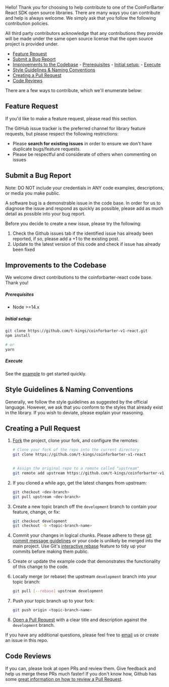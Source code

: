 Hello! Thank you for choosing to help contribute to one of the CoinForBarter React SDK open source libraries. There are many ways you can contribute and help is always welcome. We simply ask that you follow the following contribution policies.

All third party contributors acknowledge that any contributions they provide will be made under the same open source license that the open source project is provided under.

- [Feature Request](#feature-request)
- [Submit a Bug Report](#submit-a-bug-report)
- [Improvements to the Codebase](#improvements-to-the-codebase)
      - [Prerequisites](#prerequisites)
      - [Initial setup:](#initial-setup)
      - [Execute](#execute)
- [Style Guidelines & Naming Conventions](#style-guidelines--naming-conventions)
- [Creating a Pull Request](#creating-a-pull-request)
- [Code Reviews](#code-reviews)



There are a few ways to contribute, which we'll enumerate below:

## Feature Request

If you'd like to make a feature request, please read this section.

The GitHub issue tracker is the preferred channel for library feature requests, but please respect the following restrictions:

- Please **search for existing issues** in order to ensure we don't have duplicate bugs/feature requests.
- Please be respectful and considerate of others when commenting on issues

## Submit a Bug Report

Note: DO NOT include your credentials in ANY code examples, descriptions, or media you make public.

A software bug is a demonstrable issue in the code base. In order for us to diagnose the issue and respond as quickly as possible, please add as much detail as possible into your bug report.

Before you decide to create a new issue, please try the following:

1. Check the Github issues tab if the identified issue has already been reported, if so, please add a +1 to the existing post.
2. Update to the latest version of this code and check if issue has already been fixed


## Improvements to the Codebase

We welcome direct contributions to the coinforbarter-react code base. Thank you!


##### Prerequisites #####

- Node >=14.x

##### Initial setup: 

```bash
git clone https://github.com/t-kings/coinforbarter-v1-react.git
npm install

# or 
yarn
```




##### Execute

See the [example](https://github.com/t-kings/coinforbarter-v1-react/tree/main/example) to get started quickly.




## Style Guidelines & Naming Conventions

Generally, we follow the style guidelines as suggested by the official language. However, we ask that you conform to the styles that already exist in the library. If you wish to deviate, please explain your reasoning.

## Creating a Pull Request

1. [Fork](https://help.github.com/fork-a-repo/) the project, clone your fork,
   and configure the remotes:

   ```bash
   # Clone your fork of the repo into the current directory
   git clone https://github.com/t-kings/coinforbarter-v1-react
  
   
   # Assign the original repo to a remote called "upstream"
   git remote add upstream https://github.com/t-kings/coinforbarter-v1-react
   ```

2. If you cloned a while ago, get the latest changes from upstream:

   ```bash
   git checkout <dev-branch>
   git pull upstream <dev-branch>
   ```

3. Create a new topic branch off the `development` branch to
   contain your feature, change, or fix:

   ```bash
   git checkout development
   git checkout -b <topic-branch-name>
   ```

4. Commit your changes in logical chunks. Please adhere to these [git commit
   message guidelines](http://tbaggery.com/2008/04/19/a-note-about-git-commit-messages.html)
   or your code is unlikely be merged into the main project. Use Git's
   [interactive rebase](https://help.github.com/articles/interactive-rebase)
   feature to tidy up your commits before making them public.


5. Create or update the example code that demonstrates the functionality of this change to the code.

6. Locally merge (or rebase) the upstream `development` branch into your topic branch:

   ```bash
   git pull [--rebase] upstream development
   ```

6. Push your topic branch up to your fork:

   ```bash
   git push origin <topic-branch-name>
   ```

7. [Open a Pull Request](https://help.github.com/articles/using-pull-requests/)
	with a clear title and description against the `development` branch. 

If you have any additional questions, please feel free to [email](mailto:tochukwu@coinforbarter.com) us or create an issue in this repo.

## Code Reviews

If you can, please look at open PRs and review them. Give feedback and help us merge these PRs much faster! If you don't know how, Github has some [great information on how to review a Pull Request](https://help.github.com/articles/about-pull-request-reviews/).
